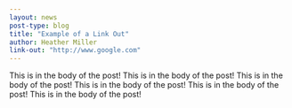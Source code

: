 ```yaml
---
layout: news
post-type: blog
title: "Example of a Link Out"
author: Heather Miller
link-out: "http://www.google.com"
---
```


This is in the body of the post! This is in the body of the post! This is in the body of the post! This is in the body of the post! This is in the body of the post! This is in the body of the post!

